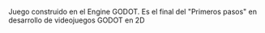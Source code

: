 Juego construido en el Engine GODOT. Es el final del "Primeros pasos" en desarrollo de videojuegos GODOT en 2D
